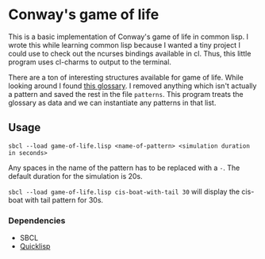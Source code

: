 # Conway's game of life

This is a basic implementation of Conway's game of life in common lisp.  I wrote this while learning common lisp because I wanted a tiny project I could use to check out the ncurses bindings available in cl.  Thus, this little program uses cl-charms to output to the terminal.

There are a ton of interesting structures available for game of life.  While looking around I found [this glossary](http://www.radicaleye.com/lifepage/glossary.html).  I removed anything which isn't actually a pattern and saved the rest in the file `patterns`.  This program treats the glossary as data and we can instantiate any patterns in that list.

## Usage

`sbcl --load game-of-life.lisp <name-of-pattern> <simulation duration in seconds>`

Any spaces in the name of the pattern has to be replaced with a `-`.  The default duration for the simulation is 20s.

`sbcl --load game-of-life.lisp cis-boat-with-tail 30` will display the cis-boat with tail pattern for 30s.

### Dependencies

* SBCL
* [Quicklisp](www.quicklisp.org)
